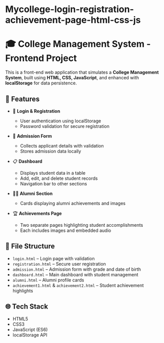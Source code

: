 # Mycollege-login-registration-achievement-page-html-css-js
# 🎓 College Management System - Frontend Project

This is a front-end web application that simulates a **College Management System**, built using **HTML, CSS, JavaScript**, and enhanced with **localStorage** for data persistence.

## 🧩 Features

- 🔐 **Login & Registration**
  - User authentication using localStorage
  - Password validation for secure registration

- 📝 **Admission Form**
  - Collects applicant details with validation
  - Stores admission data locally

- 📋 **Dashboard**
  - Displays student data in a table
  - Add, edit, and delete student records
  - Navigation bar to other sections

- 🧑‍🎓 **Alumni Section**
  - Cards displaying alumni achievements and images

- 🏆 **Achievements Page**
  - Two separate pages highlighting student accomplishments
  - Each includes images and embedded audio

## 📁 File Structure

- `login.html` – Login page with validation
- `registration.html` – Secure user registration
- `admission.html` – Admission form with grade and date of birth
- `dashboard.html` – Main dashboard with student management
- `alumni.html` – Alumni profile cards
- `achievement1.html` & `achievement2.html` – Student achievement highlights

## 🌐 Tech Stack

- HTML5
- CSS3
- JavaScript (ES6)
- localStorage API



